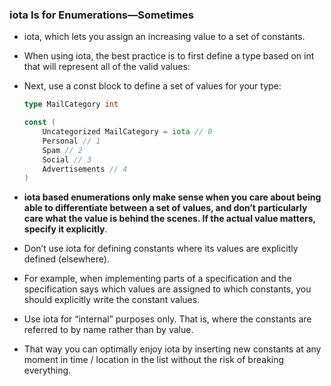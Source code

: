 ### iota Is for Enumerations—Sometimes

- iota, which lets you assign an increasing value to a set of constants.

- When using iota, the best practice is to first define a type based on int that will represent
all of the valid values:

- Next, use a const block to define a set of values for your type:
  
    ```go
    type MailCategory int
    
    const (
        Uncategorized MailCategory = iota // 0
        Personal // 1
        Spam // 2
        Social // 3
        Advertisements // 4
    )
    ```
- **iota based enumerations only make sense when you care about being able to differentiate between a set of values, and don’t particularly care what the value is behind the scenes. If the actual value matters, specify it explicitly**.

- Don’t use iota for defining constants where its values are explicitly defined (elsewhere).
  
- For example, when implementing parts of a specification and the specification says which values are assigned to which constants, you should explicitly write the constant values.

- Use iota for “internal” purposes only. That is, where the constants are referred
to by name rather than by value.

- That way you can optimally enjoy iota by inserting
new constants at any moment in time / location in the list without the risk of breaking
everything.